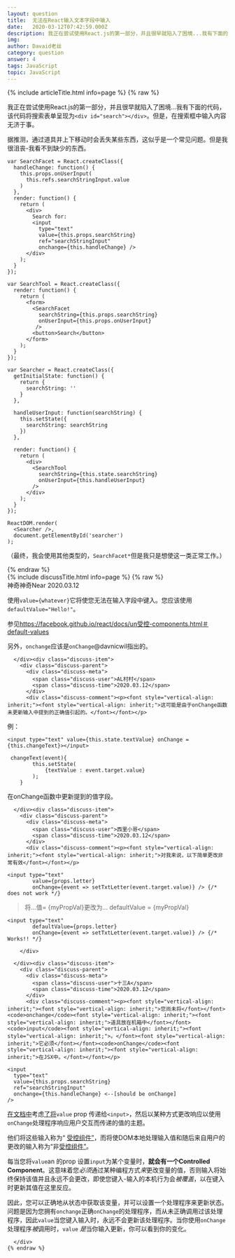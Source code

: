 ```yaml
---
layout: question
title:  无法在React输入文本字段中输入
date:   2020-03-12T07:42:59.000Z
description: 我正在尝试使用React.js的第一部分，并且很早就陷入了困境...我有下面的代码，该代码将搜索表单呈现为<div id="search"></div>。...
img: 
author: Davaid老丝
category: question
answer: 4
tags: JavaScript
topic: JavaScript
---
```

<div class="article-root">
  <div class="article">
    {% include articleTitle.html info=page %}
    {% raw %}
    <div class="article-content"><p><font style="vertical-align: inherit;"><font style="vertical-align: inherit;">我正在尝试使用React.js的第一部分，并且很早就陷入了困境...我有下面的代码，该代码将搜索表单呈现为</font></font><code>&lt;div id="search"&gt;&lt;/div&gt;</code><font style="vertical-align: inherit;"><font style="vertical-align: inherit;">。</font><font style="vertical-align: inherit;">但是，在搜索框中输入内容无济于事。</font></font></p>

<p><font style="vertical-align: inherit;"><font style="vertical-align: inherit;">据推测，通过道具并上下移动时会丢失某些东西，这似乎是一个常见问题。</font><font style="vertical-align: inherit;">但是我很沮丧-我看不到缺少的东西。</font></font></p>

<pre><code>var SearchFacet = React.createClass({<font></font>
  handleChange: function() {<font></font>
    this.props.onUserInput(<font></font>
      this.refs.searchStringInput.value<font></font>
    )<font></font>
  },<font></font>
  render: function() {<font></font>
    return (<font></font>
      &lt;div&gt;<font></font>
        Search for:<font></font>
        &lt;input<font></font>
          type="text"<font></font>
          value={this.props.searchString}<font></font>
          ref="searchStringInput"<font></font>
          onchange={this.handleChange} /&gt;<font></font>
      &lt;/div&gt;<font></font>
    );<font></font>
  }<font></font>
});<font></font>
<font></font>
var SearchTool = React.createClass({<font></font>
  render: function() {<font></font>
    return (<font></font>
      &lt;form&gt;<font></font>
        &lt;SearchFacet <font></font>
          searchString={this.props.searchString}<font></font>
          onUserInput={this.props.onUserInput}<font></font>
         /&gt;<font></font>
        &lt;button&gt;Search&lt;/button&gt;<font></font>
      &lt;/form&gt;<font></font>
    );<font></font>
  }<font></font>
});<font></font>
<font></font>
var Searcher = React.createClass({<font></font>
  getInitialState: function() {<font></font>
    return {<font></font>
      searchString: ''<font></font>
    }<font></font>
  },<font></font>
<font></font>
  handleUserInput: function(searchString) {<font></font>
    this.setState({<font></font>
      searchString: searchString<font></font>
    })<font></font>
  },<font></font>
<font></font>
  render: function() {<font></font>
    return (<font></font>
      &lt;div&gt;<font></font>
        &lt;SearchTool <font></font>
          searchString={this.state.searchString}<font></font>
          onUserInput={this.handleUserInput}<font></font>
        /&gt;<font></font>
      &lt;/div&gt;<font></font>
    );<font></font>
  }<font></font>
});<font></font>
<font></font>
ReactDOM.render(<font></font>
  &lt;Searcher /&gt;,<font></font>
  document.getElementById('searcher')<font></font>
);<font></font>
</code></pre>

<p><font style="vertical-align: inherit;"><font style="vertical-align: inherit;">（最终，我会使用其他类型的，</font></font><code>SearchFacet*</code><font style="vertical-align: inherit;"><font style="vertical-align: inherit;">但是我只是想使这一类正常工作。）</font></font></p></div>
    {% endraw %}
  </div>

  <div class="discuss-wrapper">
    {% include discussTitle.html info=page %}
    {% raw %}
    <div class="discuss-item">
        <div class="discuss-parent">
          <div class="discuss-meta">
            <span class="discuss-user">神奇神奇Near</span>
            <span class="discuss-time">2020.03.12</span>
          </div>
          <div class="discuss-comment"><p><font style="vertical-align: inherit;"><font style="vertical-align: inherit;">使用</font></font><code>value={whatever}</code><font style="vertical-align: inherit;"><font style="vertical-align: inherit;">它将使您无法在输入字段中键入。</font><font style="vertical-align: inherit;">您应该使用</font></font><code>defaultValue="Hello!"</code><font style="vertical-align: inherit;"><font style="vertical-align: inherit;">。</font></font></p>

<p><font style="vertical-align: inherit;"><font style="vertical-align: inherit;">参见</font></font><a href="https://facebook.github.io/react/docs/uncontrolled-components.html#default-values"><font style="vertical-align: inherit;"><font style="vertical-align: inherit;">https://facebook.github.io/react/docs/un受控-components.html＃default-values</font></font></a></p>

<p><font style="vertical-align: inherit;"><font style="vertical-align: inherit;">另外，</font></font><code>onchange</code><font style="vertical-align: inherit;"><font style="vertical-align: inherit;">应该是</font></font><code>onChange</code><font style="vertical-align: inherit;"><font style="vertical-align: inherit;">@davnicwil指出的。</font></font></p></div>
        </div>
        
      </div><div class="discuss-item">
        <div class="discuss-parent">
          <div class="discuss-meta">
            <span class="discuss-user">AL村村</span>
            <span class="discuss-time">2020.03.12</span>
          </div>
          <div class="discuss-comment"><p><font style="vertical-align: inherit;"><font style="vertical-align: inherit;">这可能是由于onChange函数未更新输入中提到的正确值引起的。</font></font></p>

<p><font style="vertical-align: inherit;"><font style="vertical-align: inherit;">例：</font></font></p>

<pre><code>&lt;input type="text" value={this.state.textValue} onChange = {this.changeText}&gt;&lt;/input&gt;<font></font>
<font></font>
 changeText(event){<font></font>
        this.setState(<font></font>
            {textValue : event.target.value}<font></font>
        );<font></font>
    }<font></font>
</code></pre>

<p><font style="vertical-align: inherit;"><font style="vertical-align: inherit;">在onChange函数中更新提到的值字段。</font></font></p></div>
        </div>
        
      </div><div class="discuss-item">
        <div class="discuss-parent">
          <div class="discuss-meta">
            <span class="discuss-user">西里小哥</span>
            <span class="discuss-time">2020.03.12</span>
          </div>
          <div class="discuss-comment"><p><font style="vertical-align: inherit;"><font style="vertical-align: inherit;">对我来说，以下简单更改非常有效</font></font></p>

<pre><code>&lt;input type="text" <font></font>
        value={props.letter} <font></font>
        onChange={event =&gt; setTxtLetter(event.target.value)} /&gt; {/* does not work */}<font></font>
</code></pre>

<blockquote>
  <p><font style="vertical-align: inherit;"><font style="vertical-align: inherit;">将...值= {myPropVal}更改为... defaultValue = {myPropVal}</font></font></p>
</blockquote>

<pre><code>&lt;input type="text" <font></font>
        defaultValue={props.letter} <font></font>
        onChange={event =&gt; setTxtLetter(event.target.value)} /&gt; {/* Works!! */}<font></font>
</code></pre></div>
        </div>
        
      </div><div class="discuss-item">
        <div class="discuss-parent">
          <div class="discuss-meta">
            <span class="discuss-user">十三A</span>
            <span class="discuss-time">2020.03.12</span>
          </div>
          <div class="discuss-comment"><p><font style="vertical-align: inherit;"><font style="vertical-align: inherit;">您尚未将</font></font><code>onchange</code><font style="vertical-align: inherit;"><font style="vertical-align: inherit;">道具放在机箱中</font></font><code>input</code><font style="vertical-align: inherit;"><font style="vertical-align: inherit;">。</font><font style="vertical-align: inherit;">它必须</font></font><code>onChange</code><font style="vertical-align: inherit;"><font style="vertical-align: inherit;">在JSX中。</font></font></p>

<pre><code>&lt;input<font></font>
  type="text"<font></font>
  value={this.props.searchString}<font></font>
  ref="searchStringInput"<font></font>
  onchange={this.handleChange} &lt;--[should be onChange]<font></font>
/&gt;  <font></font>
</code></pre>

<p><font style="vertical-align: inherit;"><a href="https://facebook.github.io/react/docs/forms.html" rel="noreferrer"><font style="vertical-align: inherit;">在文档中</font></a><font style="vertical-align: inherit;">考虑</font><a href="https://facebook.github.io/react/docs/forms.html" rel="noreferrer"><font style="vertical-align: inherit;">了将</font></a></font><code>value</code><font style="vertical-align: inherit;"><font style="vertical-align: inherit;"> prop </font><font style="vertical-align: inherit;">传递</font><font style="vertical-align: inherit;">给</font></font><code>&lt;input&gt;</code><font style="vertical-align: inherit;"><font style="vertical-align: inherit;">，然后以某种方式更改响应以使用</font></font><code>onChange</code><font style="vertical-align: inherit;"><font style="vertical-align: inherit;">处理程序</font><font style="vertical-align: inherit;">响应用户交互而传递的值</font><font style="vertical-align: inherit;">的主题</font><font style="vertical-align: inherit;">。</font></font><a href="https://facebook.github.io/react/docs/forms.html" rel="noreferrer"><font style="vertical-align: inherit;"></font></a><font style="vertical-align: inherit;"></font></p>

<p><font style="vertical-align: inherit;"><font style="vertical-align: inherit;">他们将这些输入称为“ </font></font><a href="https://facebook.github.io/react/docs/forms.html#controlled-components" rel="noreferrer"><font style="vertical-align: inherit;"><font style="vertical-align: inherit;">受控组件”</font></font></a><font style="vertical-align: inherit;"><font style="vertical-align: inherit;">，而将使DOM本地处理输入值和随后来自用户的更改的输入称为“非</font></font><a href="https://reactjs.org/docs/uncontrolled-components.html" rel="noreferrer"><font style="vertical-align: inherit;"><font style="vertical-align: inherit;">受控组件”</font></font></a><font style="vertical-align: inherit;"><font style="vertical-align: inherit;">。</font></font></p>

<p><font style="vertical-align: inherit;"><font style="vertical-align: inherit;">每当您将</font></font><code>value</code><font style="vertical-align: inherit;"><font style="vertical-align: inherit;">an </font><font style="vertical-align: inherit;">的</font><font style="vertical-align: inherit;">prop </font><font style="vertical-align: inherit;">设置</font></font><code>input</code><font style="vertical-align: inherit;"><font style="vertical-align: inherit;">为某个变量时，</font></font><strong><font style="vertical-align: inherit;"><font style="vertical-align: inherit;">就会有一个Controlled Component</font></font></strong><font style="vertical-align: inherit;"><font style="vertical-align: inherit;">。</font><font style="vertical-align: inherit;">这意味着您</font></font><em><font style="vertical-align: inherit;"><font style="vertical-align: inherit;">必须</font></font></em><font style="vertical-align: inherit;"><font style="vertical-align: inherit;">通过某种编程方式</font><em><font style="vertical-align: inherit;">来</font></em><font style="vertical-align: inherit;">更改变量的值，否则输入将始终保持该值并且永远不会更改，即使您键入-输入的本机行为会</font></font><em><font style="vertical-align: inherit;"><font style="vertical-align: inherit;">被覆盖</font></font></em><font style="vertical-align: inherit;"><font style="vertical-align: inherit;">，以在键入时更新其值</font><font style="vertical-align: inherit;">在这里反应。</font></font></p>

<p><font style="vertical-align: inherit;"><font style="vertical-align: inherit;">因此，您可以正确地从状态中获取该变量，并可以设置一个处理程序来更新状态。</font><font style="vertical-align: inherit;">问题是因为您拥有</font></font><code>onchange</code><font style="vertical-align: inherit;"><font style="vertical-align: inherit;">正确</font></font><code>onChange</code><font style="vertical-align: inherit;"><font style="vertical-align: inherit;">的处理程序，而从未</font><font style="vertical-align: inherit;">正确</font><font style="vertical-align: inherit;">调用过该处理程序，因此</font></font><code>value</code><font style="vertical-align: inherit;"><font style="vertical-align: inherit;">当您键入输入时，永远不会更新</font><font style="vertical-align: inherit;">该处理程序</font><font style="vertical-align: inherit;">。</font><font style="vertical-align: inherit;">当你使用</font></font><code>onChange</code><font style="vertical-align: inherit;"><font style="vertical-align: inherit;">处理程序</font></font><em><font style="vertical-align: inherit;"><font style="vertical-align: inherit;">被</font></font></em><font style="vertical-align: inherit;"><font style="vertical-align: inherit;">调用时，</font></font><code>value</code> <em><font style="vertical-align: inherit;"><font style="vertical-align: inherit;">是</font></font></em><font style="vertical-align: inherit;"><font style="vertical-align: inherit;">当你输入更新，你可以看到你的变化。</font></font></p></div>
        </div>
        
      </div>
    {% endraw %}
  </div>
<div>
